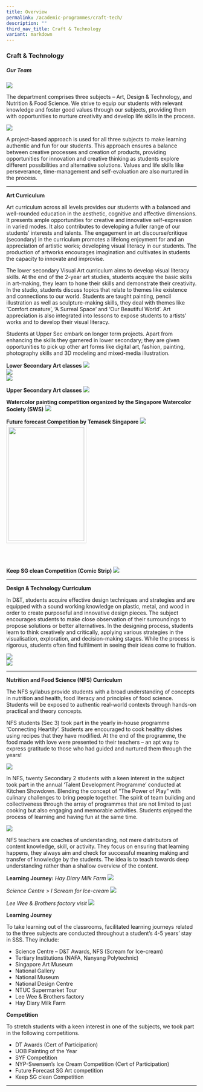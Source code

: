 ```yaml
---
title: Overview
permalink: /academic-programmes/craft-tech/
description: ""
third_nav_title: Craft & Technology
variant: markdown
---
```

### Craft &amp; Technology

##### Our Team

![](/images/Craft%20&amp;%20Technology/C_T_Pic_01.jpg)

The department comprises three subjects – Art, Design &amp; Technology, and Nutrition &amp; Food Science. We strive to equip our students with relevant knowledge and foster good values through our subjects, providing them with opportunities to nurture creativity and develop life skills in the process.

![](/images/Craft%20&amp;%20Technology/C_T_Pic_02.jpg)

A project-based approach is used for all three subjects to make learning authentic and fun for our students. This approach ensures a balance between creative processes and creation of products, providing opportunities for innovation and creative thinking as students explore different possibilities and alternative solutions. Values and life skills like perseverance, time-management and self-evaluation are also nurtured in the process.

<hr>

**Art Curriculum**

Art curriculum across all levels provides our students with a balanced and well-rounded education in the aesthetic, cognitive and affective dimensions. It presents ample opportunities for creative and innovative self-expression in varied modes. It also contributes to developing a fuller range of our students’ interests and talents. The engagement in art discourse/critique (secondary) in the curriculum promotes a lifelong enjoyment for and an appreciation of artistic works; developing visual literacy in our students. The production of artworks encourages imagination and cultivates in students the capacity to innovate and improvise.

The lower secondary Visual Art curriculum aims to develop visual literacy skills. At the end of the 2-year art studies, students acquire the basic skills in art-making, they learn to hone their skills and demonstrate their creativity. In the studio, students discuss topics that relate to themes like existence and connections to our world. Students are taught painting, pencil illustration as well as sculpture-making skills, they deal with themes like ‘Comfort creature’, ‘A Surreal Space’ and ‘Our Beautiful World’. Art appreciation is also integrated into lessons to expose students to artists’ works and to develop their visual literacy.

Students at Upper Sec embark on longer term projects. Apart from enhancing the skills they garnered in lower secondary; they are given opportunities to pick up other art forms like digital art, fashion, painting, photography skills and 3D modeling and mixed-media illustration.

**Lower Secondary Art classes**
![](/images/Craft%20&amp;%20Technology/C_T_Pic_03.jpg)
<br>
![](/images/Craft%20&amp;%20Technology/C_T_Pic_04.jpg)
<br>
![](/images/Craft%20&amp;%20Technology/C_T_Pic_05.jpg)

**Upper Secondary Art classes**
![](/images/Craft%20&amp;%20Technology/C_T_Pic_06.jpg)

**Watercolor painting competition organized by the Singapore Watercolor Society (SWS)**
![](/images/Craft%20&amp;%20Technology/C_T_Pic_07.jpg)

**Future forecast Competition by Temasek Singapore**
![](/images/Craft%20&amp;%20Technology/C_T_Pic_08.jpg)
<img src="/images/Craft%20&amp;%20Technology/C_T_Pic_09.jpg" style="width:200px; height:300px; margin-right:20px; border:0.5px solid Gainsboro; padding: 5px" align="Center">

<br><br>

**Keep SG clean Competition (Comic Strip)**
![](/images/Craft%20&amp;%20Technology/C_T_Pic_10.jpg)

<hr>

**Design &amp; Technology Curriculum**

In D&amp;T, students acquire effective design techniques and strategies and are equipped with a sound working knowledge on plastic, metal, and wood in order to create purposeful and innovative design pieces. The subject encourages students to make close observation of their surroundings to propose solutions or better alternatives. In the designing process, students learn to think creatively and critically, applying various strategies in the visualisation, exploration, and decision-making stages. While the process is rigorous, students often find fulfilment in seeing their ideas come to fruition.

![](/images/Craft%20&amp;%20Technology/C_T_Pic_11.jpg)
<br>
![](/images/Craft%20&amp;%20Technology/C_T_Pic_12.jpg)

<hr>

**Nutrition and Food Science (NFS) Curriculum**

The NFS syllabus provide students with a broad understanding of concepts in nutrition and
health, food literacy and principles of food science. Students will be exposed to authentic real-world contexts through hands-on practical and theory concepts. 

NFS students (Sec 3) took part in the yearly in-house programme ‘Connecting Heartily’. Students are encouraged to cook healthy dishes using recipes that they have modified. At the end of the programme, the food made with love were presented to their teachers – an apt way to express gratitude to those who had guided and nurtured them through the years!

![](/images/Craft%20&amp;%20Technology/C_T_Pic_13.jpg)

In NFS, twenty Secondary 2 students with a keen interest in the subject took part in the annual ‘Talent Development Programme’ conducted at Kitchen Showdown. Blending the concept of “The Power of Play” with culinary challenges to bring people together. The spirit of team building and collectiveness through the array of programmes that are not limited to just cooking but also engaging and memorable activities. Students enjoyed the process of learning and having fun at the same time.

![](/images/Craft%20&amp;%20Technology/C_T_Pic_14.jpg)

NFS teachers are coaches of understanding, not mere distributors of content knowledge, skill, or activity. They focus on ensuring that learning happens, they always aim and check for successful meaning making and transfer of knowledge by the students. The idea is to teach towards deep understanding rather than a shallow overview of the content.

**Learning Journey:**
*Hay Diary Milk Farm*
![](/images/Craft%20&amp;%20Technology/C_T_Pic_15.jpg)

*Science Centre &gt; I Scream for Ice-cream*
![](/images/Craft%20&amp;%20Technology/C_T_Pic_16.jpg)

*Lee Wee &amp; Brothers factory visit*
![](/images/Craft%20&amp;%20Technology/C_T_Pic_17.jpg)

**Learning Journey**

To take learning out of the classrooms, facilitated learning journeys related to the three subjects are conducted throughout a student’s 4-5 years’ stay in SSS. They include:

* Science Centre – D&amp;T Awards, NFS (Scream for Ice-cream)
* Tertiary Institutions (NAFA, Nanyang Polytechnic)
* Singapore Art Museum
* National Gallery
* National Museum
* National Design Centre
* NTUC Supermarket Tour
* Lee Wee &amp; Brothers factory 
* Hay Diary Milk Farm

**Competition**

To stretch students with a keen interest in one of the subjects, we took part in the following competitions.

* DT Awards (Cert of Participation)
* UOB Painting of the Year
* SYF Competition
* NYP-Swensen’s Ice Cream Competition (Cert of Participation)
* Future Forecast SG Art competition
* Keep SG clean Competition

<hr>